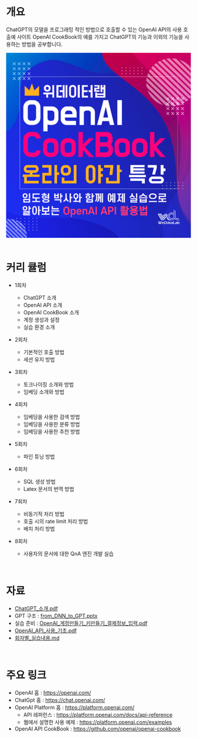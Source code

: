 # 개요
ChatGPT의 모델을 프로그래밍 적인 방법으로 호출할 수 있는 OpenAI API의 사용 호출예 사이트 OpenAI CookBook의 예를 가지고
ChatGPT의 기능과 이외의 기능을 사용하는 방법을 공부합니다.

![Poster](./poster.png)  
<br>

# 커리 큘럼
- 1회차
    - ChatGPT 소개
    - OpenAI API 소개
    - OpenAI CookBook 소개
    - 계정 생성과 설정
    - 실습 환경 소개

- 2회차
    - 기본적인 호출 방법
    - 세션 유지 방법

- 3회차
    - 토크나이징 소개와 방법
    - 임베딩 소개와 방법    

- 4회차
    - 임베딩을 사용한 검색 방법
    - 임베딩을 사용한 분류 방법
    - 임베딩을 사용한 추천 방법

- 5회차
    - 파인 튜닝 방법

- 6회차
    - SQL 생성 방법
    - Latex 문서의 번역 방법

- 7회차
    - 비동기적 처리 방법
    - 호출 시의 rate limit 처리 방법
    - 배치 처리 방법

- 8회차
    - 사용자의 문서에 대한 QnA 엔진 개발 실습

<br>

# 자료
- [ChatGPT_소개.pdf](ChatGPT_소개.pdf)
- GPT 구조 : [from_DNN_to_GPT.pptx](from_DNN_to_GPT.pptx)
- 실습 준비 : [OpenAI_계정만들기_키만들기_결제정보_입력.pdf](OpenAI_계정만들기_키만들기_결제정보_입력.pdf)
- [OpenAI_API_사용_기초.pdf](OpenAI_API_사용_기초.pdf)
- [회자별_실습내용.md](회자별_실습내용.md)

<br>

# 주요 링크
- OpenAI 홈 : https://openai.com/
- ChatGpt 홈 : https://chat.openai.com/
- OpenAI Platform 홈 : https://platform.openai.com/
    - API 레퍼런스 : https://platform.openai.com/docs/api-reference
    - 웹에서 설명한 사용 예제 : https://platform.openai.com/examples
- OpenAI API CookBook : https://github.com/openai/openai-cookbook


